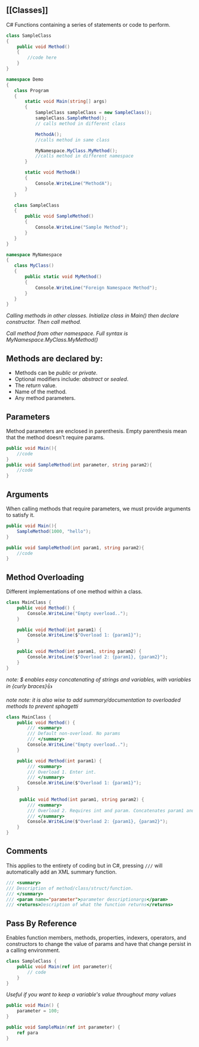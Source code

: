 [[Classes]]
---
C# Functions containing a series of statements or code to perform.

```csharp
class SampleClass 
{
	public void Method()
	{
		//code here
	}
}
```

 ```csharp
namespace Demo
{
    class Program
    {
        static void Main(string[] args)
        {
            SampleClass sampleClass = new SampleClass();
            sampleClass.SampleMethod(); 
            // calls method in different class

            MethodA(); 
            //calls method in same class

            MyNamespace.MyClass.MyMethod(); 
			//calls method in different namespace
        }

        static void MethodA()
        {
            Console.WriteLine("MethodA");
        }
    }

    class SampleClass
    {
        public void SampleMethod() 
        {
            Console.WriteLine("Sample Method");
        }
    }
}

namespace MyNamespace
{
    class MyClass()
    {
        public static void MyMethod()
        {
            Console.WriteLine("Foreign Namespace Method");
        }
    }
}
```  
*Calling methods in other classes.*
*Initialize class in Main() then declare constructor. Then call method.*

*Call method from other namespace.
Full syntax is MyNamespace.MyClass.MyMethod()*
## Methods are declared by:
- Methods can be *public* or *private*.
- Optional modifiers include: *abstract* or *sealed*.
- The *return* value.
- Name of the method.
- Any method parameters.

## Parameters
Method parameters are enclosed in parenthesis. Empty parenthesis mean that the method doesn't require params.
```csharp
public void Main(){
	//code
}
public void SampleMethod(int parameter, string param2){
	//code
}
```

## Arguments
When calling methods that require parameters, we must provide arguments to satisfy it.
```csharp
public void Main(){
	SampleMethod(1000, "hello");
}

public void SampleMethod(int param1, string param2){
	//code
}
```

## Method Overloading
Different implementations of one method within a class.
```csharp
class MainClass {
    public void Method() {
        Console.WriteLine("Empty overload..");
    }

    public void Method(int param1) {
        Console.WriteLine($"Overload 1: {param1}");
    }

    public void Method(int param1, string param2) {
        Console.WriteLine($"Overload 2: {param1}, {param2}");
    }
}
```
*note: $ enables easy concatenating of strings and variables, with variables in {curly braces}*👍 

*note note: it is also wise to add summary/documentation to overloaded methods to prevent sphagetti*
```csharp
class MainClass {
	public void Method() {
		/// <summary>
		/// Default non-overload. No params
		/// </summary>
        Console.WriteLine("Empty overload..");
    }

    public void Method(int param1) {
		/// <summary>
		/// Overload 1. Enter int.
		/// </summary>        
        Console.WriteLine($"Overload 1: {param1}");
	}
	
     public void Method(int param1, string param2) {		
		/// <summary>
		/// Overload 2. Requires int and param. Concatenates param1 and 2
		/// </summary>        
        Console.WriteLine($"Overload 2: {param1}, {param2}");
    }
}
```

## Comments
This applies to the entirety of coding but in C#, pressing `///` will automatically add an XML summary function.

```csharp
/// <summary>
/// Description of method/class/struct/function.
/// </summary>
/// <param name="parameter">parameter descriptionargs</param>
/// <returns>Description of what the function returns</returns>

```

## Pass By Reference
Enables function members, methods, properties, indexers, operators, and constructors to change the value of params and have that change persist in a calling environment.
```csharp
class SampleClass {
	public void Main(ref int parameter){
		// code
	}
}
```
*Useful if you want to keep a variable's value throughout many values*

```csharp
public void Main() {
	parameter = 100;	
}

public void SampleMain(ref int parameter) {
	ref para
}
```
